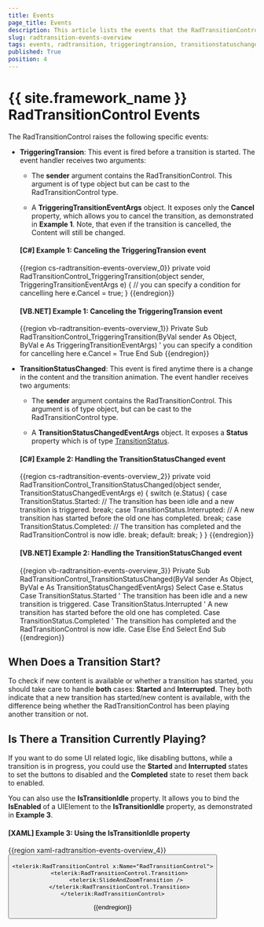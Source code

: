 ```yaml
---
title: Events
page_title: Events
description: This article lists the events that the RadTransitionControl exposes. 
slug: radtransition-events-overview
tags: events, radtransition, triggeringtransion, transitionstatuschanged, istransitionidle
published: True
position: 4
---
```


# {{ site.framework_name }} RadTransitionControl Events

The RadTransitionControl raises the following specific events:

* __TriggeringTransion__: This event is fired before a transition is started. The event handler receives two arguments:

    * The __sender__ argument contains the RadTransitionControl. This argument is of type object but can be cast to the RadTransitionControl type.

    * A __TriggeringTransitionEventArgs__ object. It exposes only the __Cancel__ property, which allows you to cancel the transition, as demonstrated in __Example 1__. Note, that even if the transition is cancelled, the Content will still be changed. 

    #### __[C#] Example 1: Canceling the TriggeringTransion event__ 	
    {{region cs-radtransition-events-overview_0}}
        private void RadTransitionControl_TriggeringTransition(object sender, TriggeringTransitionEventArgs e)
        {
            // you can specify a condition for cancelling here
            e.Cancel = true;
        }
    {{endregion}}

    #### __[VB.NET] Example 1: Canceling the TriggeringTransion event__ 	
    {{region vb-radtransition-events-overview_1}}
        Private Sub RadTransitionControl_TriggeringTransition(ByVal sender As Object, ByVal e As TriggeringTransitionEventArgs)
			' you can specify a condition for cancelling here
			e.Cancel = True
        End Sub
    {{endregion}}

* __TransitionStatusChanged__: This event is fired anytime there is a change in the content and the transition animation. The event handler receives two arguments:

    * The __sender__ argument contains the RadTransitionControl. This argument is of type object, but can be cast to the RadTransitionControl type.

    * A __TransitionStatusChangedEventArgs__ object. It exposes a __Status__ property which is of type [TransitionStatus](https://docs.telerik.com/devtools/wpf/api/telerik.windows.controls.transitioncontrol.transitionstatus). 

    #### __[C#] Example 2: Handling the TransitionStatusChanged event__ 	
    {{region cs-radtransition-events-overview_2}}
        private void RadTransitionControl_TransitionStatusChanged(object sender, TransitionStatusChangedEventArgs e)
        {
            switch (e.Status)
            {
                case TransitionStatus.Started:
                    // The transition has been idle and a new transition is triggered.
                    break;
                case TransitionStatus.Interrupted:
                    // A new transition has started before the old one has completed.
                    break;
                case TransitionStatus.Completed:
                    // The transition has completed and the RadTransitionControl is now idle.
                    break;
                default:
                    break;
            }
        }
    {{endregion}}

    #### __[VB.NET] Example 2: Handling the TransitionStatusChanged event__ 	
    {{region vb-radtransition-events-overview_3}}
        Private Sub RadTransitionControl_TransitionStatusChanged(ByVal sender As Object, ByVal e As TransitionStatusChangedEventArgs)
            Select Case e.Status
                Case TransitionStatus.Started
                    ' The transition has been idle and a new transition is triggered.
                Case TransitionStatus.Interrupted
                    ' A new transition has started before the old one has completed.
                Case TransitionStatus.Completed
                    ' The transition has completed and the RadTransitionControl is now idle.
                Case Else
            End Select
        End Sub
    {{endregion}}

## When Does a Transition Start?

To check if new content is available or whether a transition has started, you should take care to handle __both__ cases: __Started__ and __Interrupted__. They both indicate that a new transition has started/new content is available, with the difference being whether the RadTransitionControl has been playing another transition or not.    	

## Is There a Transition Currently Playing?

If you want to do some UI related logic, like disabling buttons, while a transition is in progress, you could use the __Started__ and __Interrupted__ states to set the buttons to disabled and the __Completed__ state to reset them back to enabled.    	

You can also use the __IsTransitionIdle__ property. It allows you to bind the __IsEnabled__ of a UIElement to the __IsTransitionIdle__ property, as demonstrated in __Example 3__.

#### __[XAML] Example 3: Using the IsTransitionIdle property__ 	
{{region xaml-radtransition-events-overview_4}}
    <Button Content="Sample button" IsEnabled="{Binding IsTransitionIdle, ElementName=RadTransitionControl}"/>
        
    <telerik:RadTransitionControl x:Name="RadTransitionControl">
        <telerik:RadTransitionControl.Transition>
            <telerik:SlideAndZoomTransition />
        </telerik:RadTransitionControl.Transition>
    </telerik:RadTransitionControl>
{{endregion}}

